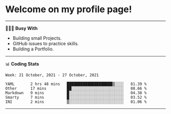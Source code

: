# Welcome on my profile page!
<!-- print(("dralla"[::-1]+"s").capitalize()) -->

---
👨🏻‍💻 **Busy With**
* Building small Projects.
* GitHub issues to practice skills.
* Building a Portfolio.

---
📊 **Coding Stats**
<!--START_SECTION:waka-->
```text
Week: 21 October, 2021 - 27 October, 2021

YAML       2 hrs 48 mins   ████████████████████▒░░░░   81.39 % 
Other      17 mins         ██░░░░░░░░░░░░░░░░░░░░░░░   08.66 % 
Markdown   9 mins          █░░░░░░░░░░░░░░░░░░░░░░░░   04.38 % 
Smarty     7 mins          █░░░░░░░░░░░░░░░░░░░░░░░░   03.52 % 
INI        2 mins          ▒░░░░░░░░░░░░░░░░░░░░░░░░   01.06 % 
```
<!--END_SECTION:waka-->
---
